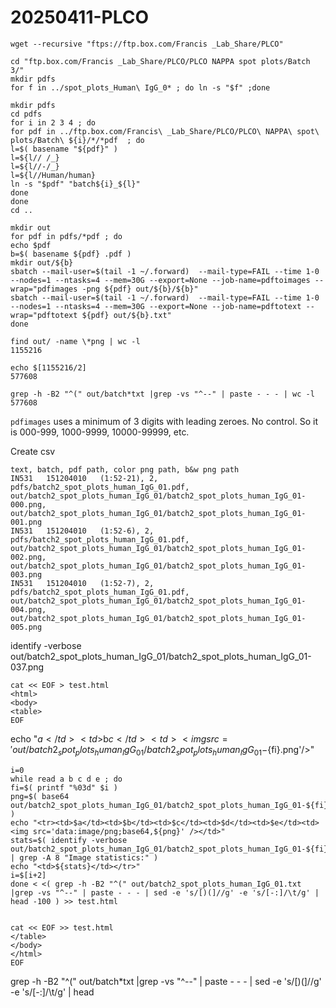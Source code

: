
#	20250411-PLCO


```
wget --recursive "ftps://ftp.box.com/Francis _Lab_Share/PLCO"
```

```
cd "ftp.box.com/Francis _Lab_Share/PLCO/PLCO NAPPA spot plots/Batch 3/"
mkdir pdfs
for f in ../spot_plots_Human\ IgG_0* ; do ln -s "$f" ;done
```

```
mkdir pdfs
cd pdfs
for i in 2 3 4 ; do
for pdf in ../ftp.box.com/Francis\ _Lab_Share/PLCO/PLCO\ NAPPA\ spot\ plots/Batch\ ${i}/*/*pdf  ; do
l=$( basename "${pdf}" )
l=${l// /_}
l=${l//-/_}
l=${l//Human/human}
ln -s "$pdf" "batch${i}_${l}"
done
done
cd ..
```


```
mkdir out
for pdf in pdfs/*pdf ; do
echo $pdf
b=$( basename ${pdf} .pdf )
mkdir out/${b}
sbatch --mail-user=$(tail -1 ~/.forward)  --mail-type=FAIL --time 1-0 --nodes=1 --ntasks=4 --mem=30G --export=None --job-name=pdftoimages --wrap="pdfimages -png ${pdf} out/${b}/${b}"
sbatch --mail-user=$(tail -1 ~/.forward)  --mail-type=FAIL --time 1-0 --nodes=1 --ntasks=4 --mem=30G --export=None --job-name=pdftotext --wrap="pdftotext ${pdf} out/${b}.txt"
done
```


```
find out/ -name \*png | wc -l
1155216
```

```
echo $[1155216/2]
577608
```

```
grep -h -B2 "^(" out/batch*txt |grep -vs "^--" | paste - - - | wc -l
577608
```

`pdfimages` uses a minimum of 3 digits with leading zeroes. No control.
So it is 000-999, 1000-9999, 10000-99999, etc.



Create csv

```
text, batch, pdf path, color png path, b&w png path
IN531	151204010	(1:52-21), 2, pdfs/batch2_spot_plots_human_IgG_01.pdf, out/batch2_spot_plots_human_IgG_01/batch2_spot_plots_human_IgG_01-000.png, out/batch2_spot_plots_human_IgG_01/batch2_spot_plots_human_IgG_01-001.png
IN531	151204010	(1:52-6), 2, pdfs/batch2_spot_plots_human_IgG_01.pdf, out/batch2_spot_plots_human_IgG_01/batch2_spot_plots_human_IgG_01-002.png, out/batch2_spot_plots_human_IgG_01/batch2_spot_plots_human_IgG_01-003.png
IN531	151204010	(1:52-7), 2, pdfs/batch2_spot_plots_human_IgG_01.pdf, out/batch2_spot_plots_human_IgG_01/batch2_spot_plots_human_IgG_01-004.png, out/batch2_spot_plots_human_IgG_01/batch2_spot_plots_human_IgG_01-005.png

```




identify -verbose out/batch2_spot_plots_human_IgG_01/batch2_spot_plots_human_IgG_01-037.png


```
cat << EOF > test.html
<html>
<body>
<table>
EOF
```
echo "<tr><td>$a</td><td>$b</td><td>$c</td><td><img src='out/batch2_spot_plots_human_IgG_01/batch2_spot_plots_human_IgG_01-${fi}.png'/></td></tr>"

```
i=0
while read a b c d e ; do
fi=$( printf "%03d" $i )
png=$( base64 out/batch2_spot_plots_human_IgG_01/batch2_spot_plots_human_IgG_01-${fi}.png )
echo "<tr><td>$a</td><td>$b</td><td>$c</td><td>$d</td><td>$e</td><td><img src='data:image/png;base64,${png}' /></td>"
stats=$( identify -verbose out/batch2_spot_plots_human_IgG_01/batch2_spot_plots_human_IgG_01-${fi}.png | grep -A 8 "Image statistics:" )
echo "<td>${stats}</td></tr>"
i=$[i+2]
done < <( grep -h -B2 "^(" out/batch2_spot_plots_human_IgG_01.txt |grep -vs "^--" | paste - - - | sed -e 's/[)(]//g' -e 's/[-:]/\t/g' | head -100 ) >> test.html


```

```
cat << EOF >> test.html
</table>
</body>
</html>
EOF
```



grep -h -B2 "^(" out/batch*txt |grep -vs "^--" | paste - - - | sed -e 's/[)(]//g' -e 's/[-:]/\t/g' | head

